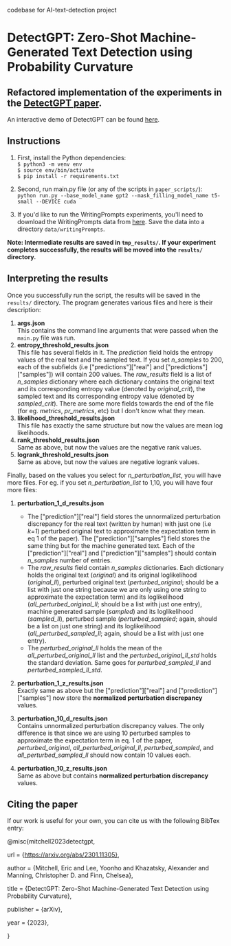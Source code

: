 codebase for AI-text-detection project

# DetectGPT: Zero-Shot Machine-Generated Text Detection using Probability Curvature

## Refactored implementation of the experiments in the [DetectGPT paper](https://arxiv.org/abs/2301.11305v1).

An interactive demo of DetectGPT can be found [here](https://detectgpt.ericmitchell.ai).

## Instructions

1. First, install the Python dependencies: <br/>
   `$ python3 -m venv env` <br/>
   `$ source env/bin/activate` <br/>
   `$ pip install -r requirements.txt` <br/>

2. Second, run main.py file (or any of the scripts in `paper_scripts/`): <br/>
   `python run.py --base_model_name gpt2 --mask_filling_model_name t5-small --DEVICE cuda`

3. If you'd like to run the WritingPrompts experiments, you'll need to download the WritingPrompts data from [here](https://www.kaggle.com/datasets/ratthachat/writing-prompts). Save the data into a directory `data/writingPrompts`.

**Note: Intermediate results are saved in `tmp_results/`. If your experiment completes successfully, the results will be moved into the `results/` directory.**

## Interpreting the results

Once you successfully run the script, the results will be saved in the `results/` directory. The program generates various files and here is their description:

1. **args.json** <br/>
   This contains the command line arguments that were passed when the `main.py` file was run.
2. **entropy_threshold_results.json** <br/>
   This file has several fields in it. The _prediction_ field holds the entropy values of the real text and the sampled text. If you set _n_samples_ to 200, each of the subfields (i.e ["predictions"]["real"] and ["predictions"]["samples"]) will contain 200 values. The _raw_results_ field is a list of _n_samples_ dictionary where each dictionary contains the original text and its corresponding entropy value (denoted by _original_crit_), the sampled text and its corresponding entropy value (denoted by _sampled_crit_). There are some more fields towards the end of the file (for eg. _metrics_, _pr_metrics_, etc) but I don't know what they mean.
3. **likelihood_threshold_results.json** <br/>
   This file has exactly the same structure but now the values are mean log likelihoods.
4. **rank_threshold_results.json** <br/>
   Same as above, but now the values are the negative rank values.
5. **logrank_threshold_results.json** <br/>
   Same as above, but now the values are negative logrank values.

Finally, based on the values you select for _n_perturbation_list_, you will have more files. For eg. if you set _n_perturbation_list_ to 1,10, you will have four more files:

1. **perturbation_1_d_results.json** <br/>

   - The ["prediction"]["real"] field stores the unnormalized perturbation discrepancy for the real text (written by human) with just one (i.e _k=1_) perturbed original text to approximate the expectation term in eq 1 of the paper). The ["prediction"]["samples"] field stores the same thing but for the machine generated text. Each of the ["prediction"]["real"] and ["prediction"]["samples"] should contain _n_samples_ number of entries.
   - The _raw_results_ field contain _n_samples_ dictionaries. Each dictionary holds the original text (_original_) and its original loglikelihood (_original_ll_), perturbed original text (_perturbed_original_; should be a list with just one string because we are only using one string to approximate the expectation term) and its loglikelihood (_all_perturbed_original_ll_; should be a list with just one entry), machine generated sample (_sampled_) and its loglikelihood (_sampled_ll_), perturbed sample (_perturbed_sampled_; again, should be a list on just one string) and its loglikelihood (_all_perturbed_sampled_ll_; again, should be a list with just one entry).
   - The _perturbed_original_ll_ holds the mean of the _all_perturbed_original_ll_ list and the _perturbed_original_ll_std_ holds the standard deviation. Same goes for _perturbed_sampled_ll_ and _perturbed_sampled_ll_std_.

2. **perturbation_1_z_results.json** <br/>
   Exactly same as above but the ["prediction"]["real"] and ["prediction"]["samples"] now store the **normalized perturbation discrepancy** values.

3. **perturbation_10_d_results.json** <br/>
   Contains unnormalized perturbation discrepancy values. The only difference is that since we are using 10 perturbed samples to approximate the expectation term in eq. 1 of the paper, _perturbed_original_, _all_perturbed_original_ll_, _perturbed_sampled_, and _all_perturbed_sampled_ll_ should now contain 10 values each.

4. **perturbation_10_z_results.json** <br/>
   Same as above but contains **normalized perturbation discrepancy** values.

## Citing the paper

If our work is useful for your own, you can cite us with the following BibTex entry:

@misc{mitchell2023detectgpt,

url = {https://arxiv.org/abs/2301.11305},

author = {Mitchell, Eric and Lee, Yoonho and Khazatsky, Alexander and Manning, Christopher D. and Finn, Chelsea},

title = {DetectGPT: Zero-Shot Machine-Generated Text Detection using Probability Curvature},

publisher = {arXiv},

year = {2023},

}
